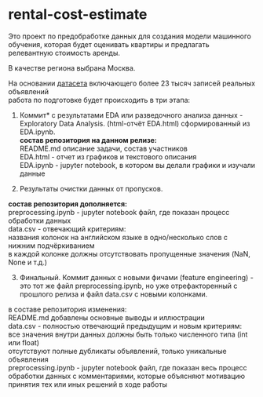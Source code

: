 # rental-cost-estimate  
Это проект по предобработке данных для создания модели машинного обучения, которая будет оценивать квартиры и предлагать релевантную стоимость аренды.  
  
В качестве региона выбрана Москва.  
  
На основании [датасета](https://drive.google.com/drive/folders/1fiFYfUzHqdt8ASeYIprfGAWNXn4TAPfO) включающего более 23 тысяч записей реальных объявлений  
работа по подготовке будет происходить в три этапа:  
  
1. Коммит* с результатами EDA или разведочного анализа данных - Exploratory Data Analysis. (html-отчёт EDA.html) сформированный из EDA.ipynb.  
**состав репозитория на данном релизе:**  
README.md описание задачи, состав участников  
EDA.html - отчет из графиков и текстового описания  
EDA.ipynb - jupyter notebook, в котором вы делали графики и изучали данные  
  
2. Результаты очистки данных от пропусков.  
  
**состав репозитория дополняется:**  
preprocessing.ipynb - jupyter notebook файл, где показан процесс обработки данных  
data.csv - отвечающий критериям:  
названия колонок на английском языке в одно/несколько слов с нижним подчёркиванием  
в каждой колонке должны отсутствовать пропущенные значения (NaN, None и т.д.)  
  
3. Финальный. Коммит данных с новыми фичами (feature engineering) - это тот же файл preprocessing.ipynb, но уже отрефакторенный с прошлого релиза и файл data.csv c новыми колонками.  
  
в составе репозитория изменения:  
README.md добавлены основные выводы и иллюстрации  
data.csv - полностью отвечающий предыдущим и новым критериям:  
все значения внутри данных должны быть только численного типа (int или float)  
отсутствуют полные дубликаты объявлений, только уникальные объявления  
preprocessing.ipynb - jupyter notebook файл, где показан весь процесс обработки данных с комментариями, которые объясняют мотивацию принятия тех или иных решений в ходе работы
